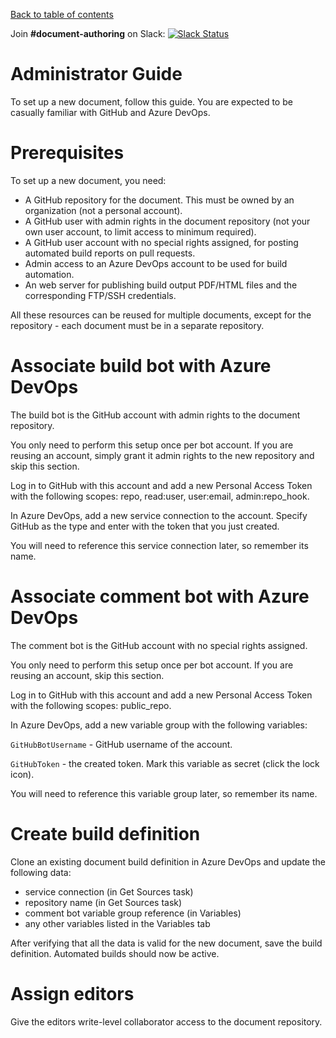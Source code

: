 [Back to table of contents](README.md)

Join **#document-authoring** on Slack: [![Slack Status](https://dashif-slack.azurewebsites.net/badge.svg)](https://dashif-slack.azurewebsites.net)

# Administrator Guide

To set up a new document, follow this guide. You are expected to be casually familiar with GitHub and Azure DevOps.

# Prerequisites

To set up a new document, you need:

* A GitHub repository for the document. This must be owned by an organization (not a personal account).
* A GitHub user with admin rights in the document repository (not your own user account, to limit access to minimum required).
* A GitHub user account with no special rights assigned, for posting automated build reports on pull requests.
* Admin access to an Azure DevOps account to be used for build automation.
* An web server for publishing build output PDF/HTML files and the corresponding FTP/SSH credentials.

All these resources can be reused for multiple documents, except for the repository - each document must be in a separate repository.

# Associate build bot with Azure DevOps

The build bot is the GitHub account with admin rights to the document repository.

You only need to perform this setup once per bot account. If you are reusing an account, simply grant it admin rights to the new repository and skip this section.

Log in to GitHub with this account and add a new Personal Access Token with the following scopes: repo, read:user, user:email, admin:repo_hook.

In Azure DevOps, add a new service connection to the account. Specify GitHub as the type and enter with the token that you just created.

You will need to reference this service connection later, so remember its name.

# Associate comment bot with Azure DevOps

The comment bot is the GitHub account with no special rights assigned.

You only need to perform this setup once per bot account. If you are reusing an account, skip this section.

Log in to GitHub with this account and add a new Personal Access Token with the following scopes: public_repo.

In Azure DevOps, add a new variable group with the following variables:

`GitHubBotUsername` - GitHub username of the account.

`GitHubToken` - the created token. Mark this variable as secret (click the lock icon).

You will need to reference this variable group later, so remember its name.

# Create build definition

Clone an existing document build definition in Azure DevOps and update the following data:

* service connection (in Get Sources task)
* repository name (in Get Sources task)
* comment bot variable group reference (in Variables)
* any other variables listed in the Variables tab

After verifying that all the data is valid for the new document, save the build definition. Automated builds should now be active.

# Assign editors

Give the editors write-level collaborator access to the document repository.